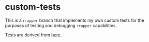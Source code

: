 # custom-tests

This is a `rrapper` branch that implements my own custom tests for the purposes of testing and debugging `rrapper` capabilities.

Tests are derived from [here](https://github.com/ex0dus-0x/rr-tests).
